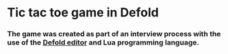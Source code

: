 # Tic tac toe game in Defold

### The game was created as part of an interview process with the use of the [Defold editor](https://www.defold.com/) and Lua programming language.
